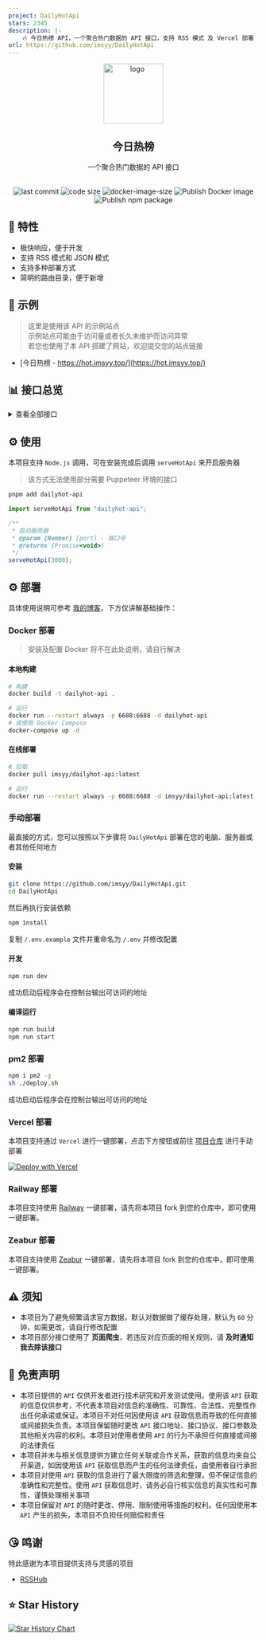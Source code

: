 ```yaml
---
project: DailyHotApi
stars: 2345
description: |-
    🔥 今日热榜 API，一个聚合热门数据的 API 接口，支持 RSS 模式 及 Vercel 部署 | 前端页面：https://github.com/imsyy/DailyHot
url: https://github.com/imsyy/DailyHotApi
---
```


<div align="center">
<img alt="logo" height="120" src="./public/favicon.png" width="120"/>
<h2>今日热榜</h2>
<p>一个聚合热门数据的 API 接口</p>
<br />
<img src="https://img.shields.io/github/last-commit/imsyy/DailyHotApi" alt="last commit"/>
 <img src="https://img.shields.io/github/languages/code-size/imsyy/DailyHotApi" alt="code size"/>
 <img src="https://img.shields.io/docker/image-size/imsyy/dailyhot-api" alt="docker-image-size"/>
<img src="https://github.com/imsyy/DailyHotApi/actions/workflows/docker.yml/badge.svg" alt="Publish Docker image"/>
<img src="https://github.com/imsyy/DailyHotApi/actions/workflows/npm.yml/badge.svg" alt="Publish npm package"/>
</div>

## 🚩 特性

- 极快响应，便于开发
- 支持 RSS 模式和 JSON 模式
- 支持多种部署方式
- 简明的路由目录，便于新增

## 👀 示例

> 这里是使用该 API 的示例站点  
> 示例站点可能由于访问量或者长久未维护而访问异常  
> 若您也使用了本 API 搭建了网站，欢迎提交您的站点链接

- [今日热榜 - https://hot.imsyy.top/](https://hot.imsyy.top/)

## 📊 接口总览

<details>
<summary>查看全部接口</summary>

> 示例站点运行于海外服务器，部分国内站点可能存在访问异常，请以实际情况为准

| **站点**         | **类别**     | **调用名称**   | **状态**                                                                                                                                                            |
| ---------------- | ------------ | -------------- | ------------------------------------------------------------------------------------------------------------------------------------------------------------------- |
| 哔哩哔哩         | 热门榜       | bilibili       | ![https://api-hot.imsyy.top/bilibili](https://img.shields.io/website.svg?label=bilibili&url=https://api-hot.imsyy.top/bilibili&cacheSeconds=7200)                   |
| AcFun            | 排行榜       | acfun          | ![https://api-hot.imsyy.top/acfun](https://img.shields.io/website.svg?label=acfun&url=https://api-hot.imsyy.top/acfun&cacheSeconds=7200)                            |
| 微博             | 热搜榜       | weibo          | ![https://api-hot.imsyy.top/weibo](https://img.shields.io/website.svg?label=weibo&url=https://api-hot.imsyy.top/weibo&cacheSeconds=7200)                            |
| 知乎             | 热榜         | zhihu          | ![https://api-hot.imsyy.top/zhihu](https://img.shields.io/website.svg?label=zhihu&url=https://api-hot.imsyy.top/zhihu&cacheSeconds=7200)                            |
| 知乎日报         | 推荐榜       | zhihu-daily    | ![https://api-hot.imsyy.top/zhihu-daily](https://img.shields.io/website.svg?label=zhihu-daily&url=https://api-hot.imsyy.top/zhihu-daily&cacheSeconds=7200)          |
| 百度             | 热搜榜       | baidu          | ![https://api-hot.imsyy.top/baidu](https://img.shields.io/website.svg?label=baidu&url=https://api-hot.imsyy.top/baidu&cacheSeconds=7200)                            |
| 抖音             | 热点榜       | douyin         | ![https://api-hot.imsyy.top/douyin](https://img.shields.io/website.svg?label=douyin&url=https://api-hot.imsyy.top/douyin&cacheSeconds=7200)                         |
| 快手             | 热点榜       | kuaishou       | ![https://api-hot.imsyy.top/kuaishou](https://img.shields.io/website.svg?label=kuaishou&url=https://api-hot.imsyy.top/kuaishou&cacheSeconds=7200)                   |
| 豆瓣电影         | 新片榜       | douban-movie   | ![https://api-hot.imsyy.top/douban-movie](https://img.shields.io/website.svg?label=douban-movie&url=https://api-hot.imsyy.top/douban-movie&cacheSeconds=7200)       |
| 豆瓣讨论小组     | 讨论精选     | douban-group   | ![https://api-hot.imsyy.top/douban-group](https://img.shields.io/website.svg?label=douban-group&url=https://api-hot.imsyy.top/douban-group&cacheSeconds=7200)       |
| 百度贴吧         | 热议榜       | tieba          | ![https://api-hot.imsyy.top/tieba](https://img.shields.io/website.svg?label=tieba&url=https://api-hot.imsyy.top/tieba&cacheSeconds=7200)                            |
| 少数派           | 热榜         | sspai          | ![https://api-hot.imsyy.top/sspai](https://img.shields.io/website.svg?label=sspai&url=https://api-hot.imsyy.top/sspai&cacheSeconds=7200)                            |
| IT之家           | 热榜         | ithome         | ![https://api-hot.imsyy.top/ithome](https://img.shields.io/website.svg?label=ithome&url=https://api-hot.imsyy.top/ithome&cacheSeconds=7200)                         |
| IT之家「喜加一」 | 最新动态     | ithome-xijiayi | ![https://api-hot.imsyy.top/ithome-xijiayi](https://img.shields.io/website.svg?label=ithome-xijiayi&url=https://api-hot.imsyy.top/ithome-xijiayi&cacheSeconds=7200) |
| 简书             | 热门推荐     | jianshu        | ![https://api-hot.imsyy.top/jianshu](https://img.shields.io/website.svg?label=jianshu&url=https://api-hot.imsyy.top/jianshu&cacheSeconds=7200)                      |
| 果壳             | 热门文章     | guokr          | ![https://api-hot.imsyy.top/guokr](https://img.shields.io/website.svg?label=guokr&url=https://api-hot.imsyy.top/guokr&cacheSeconds=7200)                            |
| 澎湃新闻         | 热榜         | thepaper       | ![https://api-hot.imsyy.top/thepaper](https://img.shields.io/website.svg?label=thepaper&url=https://api-hot.imsyy.top/thepaper&cacheSeconds=7200)                   |
| 今日头条         | 热榜         | toutiao        | ![https://api-hot.imsyy.top/toutiao](https://img.shields.io/website.svg?label=toutiao&url=https://api-hot.imsyy.top/toutiao&cacheSeconds=7200)                      |
| 36 氪            | 热榜         | 36kr           | ![https://api-hot.imsyy.top/36kr](https://img.shields.io/website.svg?label=36kr&url=https://api-hot.imsyy.top/36kr&cacheSeconds=7200)                               |
| 51CTO            | 推荐榜       | 51cto          | ![https://api-hot.imsyy.top/51cto](https://img.shields.io/website.svg?label=51cto&url=https://api-hot.imsyy.top/51cto&cacheSeconds=7200)                            |
| CSDN             | 排行榜       | csdn           | ![https://api-hot.imsyy.top/csdn](https://img.shields.io/website.svg?label=csdn&url=https://api-hot.imsyy.top/csdn&cacheSeconds=7200)                               |
| NodeSeek         | 最新动态     | nodeseek       | ![https://api-hot.imsyy.top/nodeseek](https://img.shields.io/website.svg?label=nodeseek&url=https://api-hot.imsyy.top/nodeseek&cacheSeconds=7200)                   |
| 稀土掘金         | 热榜         | juejin         | ![https://api-hot.imsyy.top/juejin](https://img.shields.io/website.svg?label=juejin&url=https://api-hot.imsyy.top/juejin&cacheSeconds=7200)                         |
| 腾讯新闻         | 热点榜       | qq-news        | ![https://api-hot.imsyy.top/qq-news](https://img.shields.io/website.svg?label=qq-news&url=https://api-hot.imsyy.top/qq-news&cacheSeconds=7200)                      |
| 新浪网           | 热榜         | sina           | ![https://api-hot.imsyy.top/sina](https://img.shields.io/website.svg?label=sina&url=https://api-hot.imsyy.top/sina&cacheSeconds=7200)                               |
| 新浪新闻         | 热点榜       | sina-news      | ![https://api-hot.imsyy.top/sina-news](https://img.shields.io/website.svg?label=sina-news&url=https://api-hot.imsyy.top/sina-news&cacheSeconds=7200)                |
| 网易新闻         | 热点榜       | netease-news   | ![https://api-hot.imsyy.top/netease-news](https://img.shields.io/website.svg?label=netease-news&url=https://api-hot.imsyy.top/netease-news&cacheSeconds=7200)       |
| 吾爱破解         | 榜单         | 52pojie        | ![https://api-hot.imsyy.top/52pojie](https://img.shields.io/website.svg?label=52pojie&url=https://api-hot.imsyy.top/52pojie&cacheSeconds=7200)                      |
| 全球主机交流     | 榜单         | hostloc        | ![https://api-hot.imsyy.top/hostloc](https://img.shields.io/website.svg?label=hostloc&url=https://api-hot.imsyy.top/hostloc&cacheSeconds=7200)                      |
| 虎嗅             | 24小时       | huxiu          | ![https://api-hot.imsyy.top/huxiu](https://img.shields.io/website.svg?label=huxiu&url=https://api-hot.imsyy.top/huxiu&cacheSeconds=7200)                            |
| 酷安             | 热榜         | coolapk        | ![https://api-hot.imsyy.top/coolapk](https://img.shields.io/website.svg?label=coolapk&url=https://api-hot.imsyy.top/coolapk&cacheSeconds=7200)                      |
| 虎扑             | 步行街热帖   | hupu           | ![https://api-hot.imsyy.top/hupu](https://img.shields.io/website.svg?label=hupu&url=https://api-hot.imsyy.top/hupu&cacheSeconds=7200)                               |
| 爱范儿           | 快讯         | ifanr          | ![https://api-hot.imsyy.top/ifanr](https://img.shields.io/website.svg?label=ifanr&url=https://api-hot.imsyy.top/ifanr&cacheSeconds=7200)                            |
| 英雄联盟         | 更新公告     | lol            | ![https://api-hot.imsyy.top/lol](https://img.shields.io/website.svg?label=lol&url=https://api-hot.imsyy.top/lol&cacheSeconds=7200)                                  |
| 米游社           | 最新消息     | miyoushe       | ![https://api-hot.imsyy.top/miyoushe](https://img.shields.io/website.svg?label=miyoushe&url=https://api-hot.imsyy.top/miyoushe&cacheSeconds=7200)                   |
| 原神             | 最新消息     | genshin        | ![https://api-hot.imsyy.top/genshin](https://img.shields.io/website.svg?label=genshin&url=https://api-hot.imsyy.top/genshin&cacheSeconds=7200)                      |
| 崩坏3            | 最新动态     | honkai         | ![https://api-hot.imsyy.top/honkai](https://img.shields.io/website.svg?label=honkai&url=https://api-hot.imsyy.top/honkai&cacheSeconds=7200)                         |
| 崩坏：星穹铁道   | 最新动态     | starrail       | ![https://api-hot.imsyy.top/starrail](https://img.shields.io/website.svg?label=starrail&url=https://api-hot.imsyy.top/starrail&cacheSeconds=7200)                   |
| 微信读书         | 飙升榜       | weread         | ![https://api-hot.imsyy.top/weread](https://img.shields.io/website.svg?label=weread&url=https://api-hot.imsyy.top/weread&cacheSeconds=7200)                         |
| NGA              | 热帖         | ngabbs         | ![https://api-hot.imsyy.top/ngabbs](https://img.shields.io/website.svg?label=ngabbs&url=https://api-hot.imsyy.top/ngabbs&cacheSeconds=7200)                         |
| V2EX             | 主题榜       | v2ex           | ![https://api-hot.imsyy.top/v2ex](https://img.shields.io/website.svg?label=v2ex&url=https://api-hot.imsyy.top/v2ex&cacheSeconds=7200)                               |
| HelloGitHub      | Trending     | hellogithub    | ![https://api-hot.imsyy.top/hellogithub](https://img.shields.io/website.svg?label=hellogithub&url=https://api-hot.imsyy.top/hellogithub&cacheSeconds=7200)          |
| 中央气象台       | 全国气象预警 | weatheralarm   | ![https://api-hot.imsyy.top/weatheralarm](https://img.shields.io/website.svg?label=weatheralarm&url=https://api-hot.imsyy.top/weatheralarm&cacheSeconds=7200)       |
| 中国地震台       | 地震速报     | earthquake     | ![https://api-hot.imsyy.top/earthquake](https://img.shields.io/website.svg?label=earthquake&url=https://api-hot.imsyy.top/earthquake&cacheSeconds=7200)             |
| 历史上的今天     | 月-日        | history        | ![https://api-hot.imsyy.top/history](https://img.shields.io/website.svg?label=history&url=https://api-hot.imsyy.top/history&cacheSeconds=7200)                      |

</details>

## ⚙️ 使用

本项目支持 `Node.js` 调用，可在安装完成后调用 `serveHotApi` 来开启服务器

> 该方式无法使用部分需要 Puppeteer 环境的接口

```bash
pnpm add dailyhot-api
```

```js
import serveHotApi from "dailyhot-api";

/**
 * 启动服务器
 * @param {Number} [port] - 端口号
 * @returns {Promise<void>}
 */
serveHotApi(3000);
```

## ⚙️ 部署

具体使用说明可参考 [我的博客](https://blog.imsyy.top/posts/2024/0408)，下方仅讲解基础操作：

### Docker 部署

> 安装及配置 Docker 将不在此处说明，请自行解决

#### 本地构建

```bash
# 构建
docker build -t dailyhot-api .

# 运行
docker run --restart always -p 6688:6688 -d dailyhot-api
# 或使用 Docker Compose
docker-compose up -d
```

#### 在线部署

```bash
# 拉取
docker pull imsyy/dailyhot-api:latest

# 运行
docker run --restart always -p 6688:6688 -d imsyy/dailyhot-api:latest
```

### 手动部署

最直接的方式，您可以按照以下步骤将 `DailyHotApi` 部署在您的电脑、服务器或者其他任何地方

#### 安装

```bash
git clone https://github.com/imsyy/DailyHotApi.git
cd DailyHotApi
```

然后再执行安装依赖

```bash
npm install
```

复制 `/.env.example` 文件并重命名为 `/.env` 并修改配置

#### 开发

```bash
npm run dev
```

成功启动后程序会在控制台输出可访问的地址

#### 编译运行

```bash
npm run build
npm run start
```

### pm2 部署

```bash
npm i pm2 -g
sh ./deploy.sh
```

成功启动后程序会在控制台输出可访问的地址

### Vercel 部署

本项目支持通过 `Vercel` 进行一键部署，点击下方按钮或前往 [项目仓库](https://github.com/imsyy/DailyHotApi-Vercel) 进行手动部署

[![Deploy with Vercel](https://vercel.com/button)](https://vercel.com/new/imsyys-projects/clone?repository-url=https%3A%2F%2Fgithub.com%2Fimsyy%2FDailyHotApi-Vercel)

### Railway 部署

本项目支持使用 [Railway](https://railway.app/) 一键部署，请先将本项目 fork 到您的仓库中，即可使用一键部署。

### Zeabur 部署

本项目支持使用 [Zeabur](https://zeabur.com/) 一键部署，请先将本项目 fork 到您的仓库中，即可使用一键部署。

## ⚠️ 须知

- 本项目为了避免频繁请求官方数据，默认对数据做了缓存处理，默认为 `60` 分钟，如需更改，请自行修改配置
- 本项目部分接口使用了 **页面爬虫**，若违反对应页面的相关规则，请 **及时通知我去除该接口**

## 📢 免责声明

- 本项目提供的 `API` 仅供开发者进行技术研究和开发测试使用。使用该 `API` 获取的信息仅供参考，不代表本项目对信息的准确性、可靠性、合法性、完整性作出任何承诺或保证。本项目不对任何因使用该 `API` 获取信息而导致的任何直接或间接损失负责。本项目保留随时更改 `API` 接口地址、接口协议、接口参数及其他相关内容的权利。本项目对使用者使用 `API` 的行为不承担任何直接或间接的法律责任
- 本项目并未与相关信息提供方建立任何关联或合作关系，获取的信息均来自公开渠道，如因使用该 `API` 获取信息而产生的任何法律责任，由使用者自行承担
- 本项目对使用 `API` 获取的信息进行了最大限度的筛选和整理，但不保证信息的准确性和完整性。使用 `API` 获取信息时，请务必自行核实信息的真实性和可靠性，谨慎处理相关事项
- 本项目保留对 `API` 的随时更改、停用、限制使用等措施的权利。任何因使用本 `API` 产生的损失，本项目不负担任何赔偿和责任

## 😘 鸣谢

特此感谢为本项目提供支持与灵感的项目

- [RSSHub](https://github.com/DIYgod/RSSHub)

## ⭐ Star History

[![Star History Chart](https://api.star-history.com/svg?repos=imsyy/DailyHotApi&type=Date)](https://star-history.com/#imsyy/DailyHotApi&Date)

